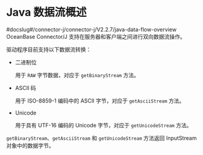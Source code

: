 Java 数据流概述 
===============================
#docslug#/connector-j/connector-j/V2.2.7/java-data-flow-overview
OceanBase Connector/J 支持在服务器和客户端之间进行双向数据流操作。

驱动程序目前支持以下数据流转换：

* 二进制位

  用于 `RAW` 字节数据，对应于 `getBinaryStream` 方法。
  




<!-- -->

* ASCII 码

  用于 ISO-8859-1 编码中的 ASCII 字节，对应于 `getAsciiStream` 方法。
  




<!-- -->

* Unicode

  用于具有 UTF-16 编码的 Unicode 字节，对应于 `getUnicodeStream` 方法。
  




`getBinaryStream`、`getAsciiStream` 和 `getUnicodeStream` 方法返回 InputStream 对象中的数据字节。
